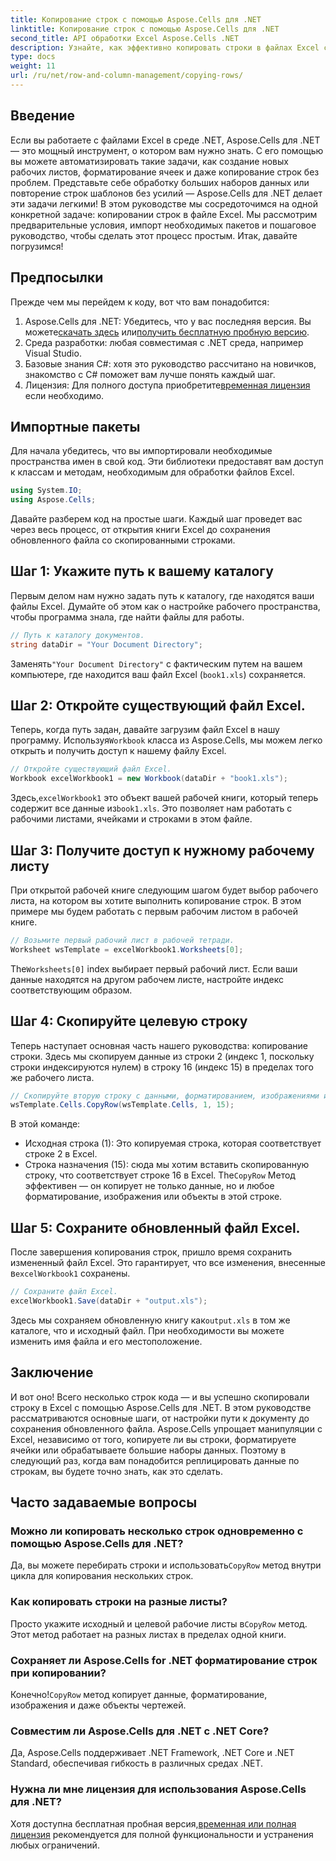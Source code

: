 ```yaml
---
title: Копирование строк с помощью Aspose.Cells для .NET
linktitle: Копирование строк с помощью Aspose.Cells для .NET
second_title: API обработки Excel Aspose.Cells .NET
description: Узнайте, как эффективно копировать строки в файлах Excel с помощью Aspose.Cells для .NET. Это пошаговое руководство упрощает копирование строк для ваших нужд управления данными.
type: docs
weight: 11
url: /ru/net/row-and-column-management/copying-rows/
---
```

## Введение
Если вы работаете с файлами Excel в среде .NET, Aspose.Cells для .NET — это мощный инструмент, о котором вам нужно знать. С его помощью вы можете автоматизировать такие задачи, как создание новых рабочих листов, форматирование ячеек и даже копирование строк без проблем. Представьте себе обработку больших наборов данных или повторение строк шаблонов без усилий — Aspose.Cells для .NET делает эти задачи легкими! В этом руководстве мы сосредоточимся на одной конкретной задаче: копировании строк в файле Excel. Мы рассмотрим предварительные условия, импорт необходимых пакетов и пошаговое руководство, чтобы сделать этот процесс простым. Итак, давайте погрузимся!
## Предпосылки
Прежде чем мы перейдем к коду, вот что вам понадобится:
1.  Aspose.Cells для .NET: Убедитесь, что у вас последняя версия. Вы можете[скачать здесь](https://releases.aspose.com/cells/net/) или[получить бесплатную пробную версию](https://releases.aspose.com/).
2. Среда разработки: любая совместимая с .NET среда, например Visual Studio.
3. Базовые знания C#: хотя это руководство рассчитано на новичков, знакомство с C# поможет вам лучше понять каждый шаг.
4.  Лицензия: Для полного доступа приобретите[временная лицензия](https://purchase.aspose.com/temporary-license/) если необходимо.
## Импортные пакеты
Для начала убедитесь, что вы импортировали необходимые пространства имен в свой код. Эти библиотеки предоставят вам доступ к классам и методам, необходимым для обработки файлов Excel.
```csharp
using System.IO;
using Aspose.Cells;
```
Давайте разберем код на простые шаги. Каждый шаг проведет вас через весь процесс, от открытия книги Excel до сохранения обновленного файла со скопированными строками.
## Шаг 1: Укажите путь к вашему каталогу
Первым делом нам нужно задать путь к каталогу, где находятся ваши файлы Excel. Думайте об этом как о настройке рабочего пространства, чтобы программа знала, где найти файлы для работы.
```csharp
// Путь к каталогу документов.
string dataDir = "Your Document Directory";
```
 Заменять`"Your Document Directory"` с фактическим путем на вашем компьютере, где находится ваш файл Excel (`book1.xls`) сохраняется.
## Шаг 2: Откройте существующий файл Excel.
 Теперь, когда путь задан, давайте загрузим файл Excel в нашу программу. Используя`Workbook` класса из Aspose.Cells, мы можем легко открыть и получить доступ к нашему файлу Excel.
```csharp
// Откройте существующий файл Excel.
Workbook excelWorkbook1 = new Workbook(dataDir + "book1.xls");
```
 Здесь,`excelWorkbook1` это объект вашей рабочей книги, который теперь содержит все данные из`book1.xls`. Это позволяет нам работать с рабочими листами, ячейками и строками в этом файле.
## Шаг 3: Получите доступ к нужному рабочему листу
При открытой рабочей книге следующим шагом будет выбор рабочего листа, на котором вы хотите выполнить копирование строк. В этом примере мы будем работать с первым рабочим листом в рабочей книге.
```csharp
// Возьмите первый рабочий лист в рабочей тетради.
Worksheet wsTemplate = excelWorkbook1.Worksheets[0];
```
 The`Worksheets[0]` index выбирает первый рабочий лист. Если ваши данные находятся на другом рабочем листе, настройте индекс соответствующим образом.
## Шаг 4: Скопируйте целевую строку
Теперь наступает основная часть нашего руководства: копирование строки. Здесь мы скопируем данные из строки 2 (индекс 1, поскольку строки индексируются нулем) в строку 16 (индекс 15) в пределах того же рабочего листа.
```csharp
// Скопируйте вторую строку с данными, форматированием, изображениями и объектами рисования в 16-ю строку.
wsTemplate.Cells.CopyRow(wsTemplate.Cells, 1, 15);
```
В этой команде:
- Исходная строка (1): Это копируемая строка, которая соответствует строке 2 в Excel.
- Строка назначения (15): сюда мы хотим вставить скопированную строку, что соответствует строке 16 в Excel.
 The`CopyRow` Метод эффективен — он копирует не только данные, но и любое форматирование, изображения или объекты в этой строке.
## Шаг 5: Сохраните обновленный файл Excel.
После завершения копирования строк, пришло время сохранить измененный файл Excel. Это гарантирует, что все изменения, внесенные в`excelWorkbook1` сохранены.
```csharp
// Сохраните файл Excel.
excelWorkbook1.Save(dataDir + "output.xls");
```
 Здесь мы сохраняем обновленную книгу как`output.xls` в том же каталоге, что и исходный файл. При необходимости вы можете изменить имя файла и его местоположение.
## Заключение
И вот оно! Всего несколько строк кода — и вы успешно скопировали строку в Excel с помощью Aspose.Cells для .NET. В этом руководстве рассматриваются основные шаги, от настройки пути к документу до сохранения обновленного файла. Aspose.Cells упрощает манипуляции с Excel, независимо от того, копируете ли вы строки, форматируете ячейки или обрабатываете большие наборы данных. Поэтому в следующий раз, когда вам понадобится реплицировать данные по строкам, вы будете точно знать, как это сделать.
## Часто задаваемые вопросы
### Можно ли копировать несколько строк одновременно с помощью Aspose.Cells для .NET?  
 Да, вы можете перебирать строки и использовать`CopyRow` метод внутри цикла для копирования нескольких строк.
### Как копировать строки на разные листы?  
Просто укажите исходный и целевой рабочие листы в`CopyRow` метод. Этот метод работает на разных листах в пределах одной книги.
### Сохраняет ли Aspose.Cells for .NET форматирование строк при копировании?  
 Конечно!`CopyRow` метод копирует данные, форматирование, изображения и даже объекты чертежей.
### Совместим ли Aspose.Cells для .NET с .NET Core?  
Да, Aspose.Cells поддерживает .NET Framework, .NET Core и .NET Standard, обеспечивая гибкость в различных средах .NET.
### Нужна ли мне лицензия для использования Aspose.Cells для .NET?  
 Хотя доступна бесплатная пробная версия,[временная или полная лицензия](https://purchase.aspose.com/buy) рекомендуется для полной функциональности и устранения любых ограничений.